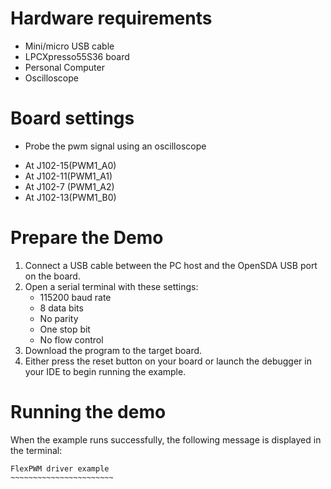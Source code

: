 Hardware requirements
=====================
- Mini/micro USB cable
- LPCXpresso55S36 board
- Personal Computer
- Oscilloscope

Board settings
==============

* Probe the pwm signal using an oscilloscope
 - At J102-15(PWM1_A0)
 - At J102-11(PWM1_A1)
 - At J102-7 (PWM1_A2)
 - At J102-13(PWM1_B0)

Prepare the Demo
================
1. Connect a USB cable between the PC host and the OpenSDA USB port on the board.
2. Open a serial terminal with these settings:
    - 115200 baud rate
    - 8 data bits
    - No parity
    - One stop bit
    - No flow control
3. Download the program to the target board.
4. Either press the reset button on your board or launch the debugger in your IDE to begin running the example.

Running the demo
================
When the example runs successfully, the following message is displayed in the terminal:
~~~~~~~~~~~~~~~~~~~~~~~~
FlexPWM driver example
~~~~~~~~~~~~~~~~~~~~~~~
